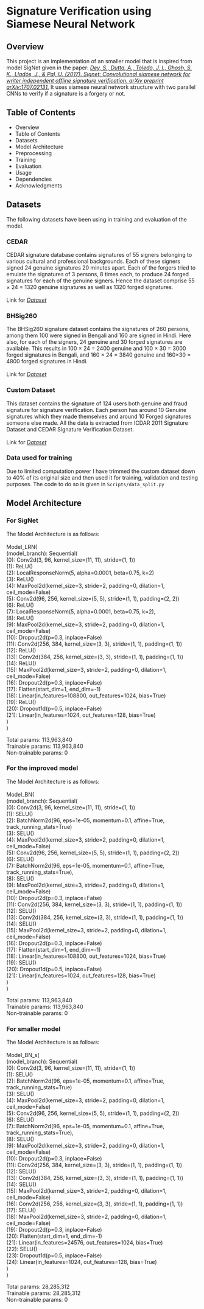 # Signature Verification using Siamese Neural Network

## Overview

This project is an implementation of an smaller model that is inspired from model SigNet given in the paper:
[*Dey, S., Dutta, A., Toledo, J. I., Ghosh, S. K., Lladós, J., & Pal, U. (2017). Signet: Convolutional siamese network for writer independent offline signature verification. arXiv preprint arXiv:1707.02131.*](https://arxiv.org/pdf/1707.02131.pdf) It uses siamese neural network structure with two parallel CNNs to verify if a signature is a forgery or not.

## Table of Contents
+ Overview
+ Table of Contents
+ Datasets
+ Model Architecture
+ Preprocessing
+ Training
+ Evaluation
+ Usage
+ Dependencies
+ Acknowledgments

## Datasets

The following datasets have been using in training and evaluation of the model.

### CEDAR

CEDAR signature database contains signatures of 55 signers belonging to various cultural and professional backgrounds. Each of these signers signed 24 genuine signatures 20 minutes apart. Each of the forgers tried to emulate the signatures of 3 persons, 8 times each, to produce 24 forged signatures for each of the genuine signers. Hence the dataset comprise 55 × 24 = 1320 genuine signatures as well as 1320 forged signatures.
<br><br>
Link for [*Dataset*](https://www.kaggle.com/datasets/ishanikathuria/handwritten-signature-datasets)

### BHSig260

The BHSig260 signature dataset contains the signatures of 260 persons, among them 100 were signed in Bengali and 160 are signed in Hindi. Here also, for each of the signers, 24 genuine and 30 forged signatures are available. This results in 100 × 24 = 2400 genuine and 100 × 30 = 3000 forged signatures in Bengali, and 160 × 24 = 3840 genuine and 160×30 = 4800 forged signatures in Hindi.
<br><br>
Link for [*Dataset*](https://www.kaggle.com/datasets/ishanikathuria/handwritten-signature-datasets)

### Custom Dataset

This dataset contains the signature of 124 users both genuine and fraud signature for signature verification. Each person has around 10 Genuine signatures which they made themselves and around 10 Forged signatures someone else made. All the data is extracted from ICDAR 2011 Signature Dataset and CEDAR Signature Verification Dataset.
<br><br>
Link for [*Dataset*](https://www.kaggle.com/datasets/mallapraveen/signature-matching)

### Data used for training

Due to limited computation power I have trimmed the custom dataset down to 40% of its original size and then used it for training, validation and testing purposes. The code to do so is given in `Scripts/data_split.py`

## Model Architecture

### For SigNet
The Model Architecture is as follows:<br><br>
Model_LRN(<br>
  (model_branch): Sequential(<br>
    (0): Conv2d(3, 96, kernel_size=(11, 11), stride=(1, 1))<br>
    (1): ReLU()<br>
    (2): LocalResponseNorm(5, alpha=0.0001, beta=0.75, k=2)<br>
    (3): ReLU()<br>
    (4): MaxPool2d(kernel_size=3, stride=2, padding=0, dilation=1, ceil_mode=False)<br>
    (5): Conv2d(96, 256, kernel_size=(5, 5), stride=(1, 1), padding=(2, 2))<br>
    (6): ReLU()<br>
    (7): LocalResponseNorm(5, alpha=0.0001, beta=0.75, k=2),<br>
    (8): ReLU()<br>
    (9): MaxPool2d(kernel_size=3, stride=2, padding=0, dilation=1, ceil_mode=False)<br>
    (10): Dropout2d(p=0.3, inplace=False)<br>
    (11): Conv2d(256, 384, kernel_size=(3, 3), stride=(1, 1), padding=(1, 1))<br>
    (12): ReLU()<br>
    (13): Conv2d(384, 256, kernel_size=(3, 3), stride=(1, 1), padding=(1, 1))<br>
    (14): ReLU()<br>
    (15): MaxPool2d(kernel_size=3, stride=2, padding=0, dilation=1, ceil_mode=False)<br>
    (16): Dropout2d(p=0.3, inplace=False)<br>
    (17): Flatten(start_dim=1, end_dim=-1)<br>
    (18): Linear(in_features=108800, out_features=1024, bias=True)<br>
    (19): ReLU()<br>
    (20): Dropout1d(p=0.5, inplace=False)<br>
    (21): Linear(in_features=1024, out_features=128, bias=True)<br>
  )<br>
)<br>

Total params: 113,963,840<br>
Trainable params: 113,963,840<br>
Non-trainable params: 0<br>

### For the improved model
The Model Architecture is as follows:<br><br>
Model_BN(<br>
  (model_branch): Sequential(<br>
    (0): Conv2d(3, 96, kernel_size=(11, 11), stride=(1, 1))<br>
    (1): SELU()<br>
    (2): BatchNorm2d(96, eps=1e-05, momentum=0.1, affine=True, track_running_stats=True)<br>
    (3): SELU()<br>
    (4): MaxPool2d(kernel_size=3, stride=2, padding=0, dilation=1, ceil_mode=False)<br>
    (5): Conv2d(96, 256, kernel_size=(5, 5), stride=(1, 1), padding=(2, 2))<br>
    (6): SELU()<br>
    (7): BatchNorm2d(96, eps=1e-05, momentum=0.1, affine=True, track_running_stats=True),<br>
    (8): SELU()<br>
    (9): MaxPool2d(kernel_size=3, stride=2, padding=0, dilation=1, ceil_mode=False)<br>
    (10): Dropout2d(p=0.3, inplace=False)<br>
    (11): Conv2d(256, 384, kernel_size=(3, 3), stride=(1, 1), padding=(1, 1))<br>
    (12): SELU()<br>
    (13): Conv2d(384, 256, kernel_size=(3, 3), stride=(1, 1), padding=(1, 1))<br>
    (14): SELU()<br>
    (15): MaxPool2d(kernel_size=3, stride=2, padding=0, dilation=1, ceil_mode=False)<br>
    (16): Dropout2d(p=0.3, inplace=False)<br>
    (17): Flatten(start_dim=1, end_dim=-1)<br>
    (18): Linear(in_features=108800, out_features=1024, bias=True)<br>
    (19): SELU()<br>
    (20): Dropout1d(p=0.5, inplace=False)<br>
    (21): Linear(in_features=1024, out_features=128, bias=True)<br>
  )<br>
)<br>

Total params: 113,963,840<br>
Trainable params: 113,963,840<br>
Non-trainable params: 0<br>


### For smaller model
The Model Architecture is as follows:<br><br>
Model_BN_s(<br>
  (model_branch): Sequential(<br>
    (0): Conv2d(3, 96, kernel_size=(11, 11), stride=(1, 1))<br>
    (1): SELU()<br>
    (2): BatchNorm2d(96, eps=1e-05, momentum=0.1, affine=True, track_running_stats=True)<br>
    (3): SELU()<br>
    (4): MaxPool2d(kernel_size=3, stride=2, padding=0, dilation=1, ceil_mode=False)<br>
    (5): Conv2d(96, 256, kernel_size=(5, 5), stride=(1, 1), padding=(2, 2))<br>
    (6): SELU()<br>
    (7): BatchNorm2d(96, eps=1e-05, momentum=0.1, affine=True, track_running_stats=True),<br>
    (8): SELU()<br>
    (9): MaxPool2d(kernel_size=3, stride=2, padding=0, dilation=1, ceil_mode=False)<br>
    (10): Dropout2d(p=0.3, inplace=False)<br>
    (11): Conv2d(256, 384, kernel_size=(3, 3), stride=(1, 1), padding=(1, 1))<br>
    (12): SELU()<br>
    (13): Conv2d(384, 256, kernel_size=(3, 3), stride=(1, 1), padding=(1, 1))<br>
    (14): SELU()<br>
    (15): MaxPool2d(kernel_size=3, stride=2, padding=0, dilation=1, ceil_mode=False)<br>
    (16): Conv2d(256, 256, kernel_size=(3, 3), stride=(1, 1), padding=(1, 1))<br>
    (17): SELU()<br>
    (18): MaxPool2d(kernel_size=3, stride=2, padding=0, dilation=1, ceil_mode=False)<br>
    (19): Dropout2d(p=0.3, inplace=False)<br>
    (20): Flatten(start_dim=1, end_dim=-1)<br>
    (21): Linear(in_features=24576, out_features=1024, bias=True)<br>
    (22): SELU()<br>
    (23): Dropout1d(p=0.5, inplace=False)<br>
    (24): Linear(in_features=1024, out_features=128, bias=True)<br>
  )<br>
)<br>

Total params: 28,285,312<br>
Trainable params: 28,285,312<br>
Non-trainable params: 0<br>
